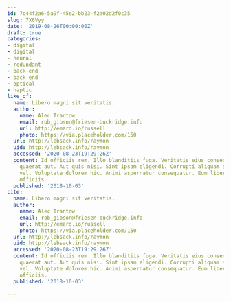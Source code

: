 ```yaml
---
id: 7c44f2a6-5a9f-45e2-bb23-f2a02d2f0c35
slug: 7X6Vyy
date: '2019-08-26T00:00:00Z'
draft: true
categories:
- digital
- digital
- neural
- redundant
- back-end
- back-end
- optical
- haptic
like_of:
  name: Libero magni sit veritatis.
  author:
    name: Alec Trantow
    email: rob_gibson@friesen-buckridge.info
    url: http://emard.io/russell
    photo: https://via.placeholder.com/150
  url: http://lebsack.info/raymon
  uid: http://lebsack.info/raymon
  accessed: '2020-08-23T19:29:26Z'
  content: Id officiis rem. Illo blanditiis fuga. Veritatis eius consequuntur. Cum
    quaerat aut. Aut quis nisi. Sint ipsam eligendi. Corrupti aliquam sunt. Vel dolorem
    vel. Voluptate dolorem hic. Animi aspernatur consequatur. Eum libero quis. Accusamus
    officiis.
  published: '2018-10-03'
cite:
  name: Libero magni sit veritatis.
  author:
    name: Alec Trantow
    email: rob_gibson@friesen-buckridge.info
    url: http://emard.io/russell
    photo: https://via.placeholder.com/150
  url: http://lebsack.info/raymon
  uid: http://lebsack.info/raymon
  accessed: '2020-08-23T19:29:26Z'
  content: Id officiis rem. Illo blanditiis fuga. Veritatis eius consequuntur. Cum
    quaerat aut. Aut quis nisi. Sint ipsam eligendi. Corrupti aliquam sunt. Vel dolorem
    vel. Voluptate dolorem hic. Animi aspernatur consequatur. Eum libero quis. Accusamus
    officiis.
  published: '2018-10-03'

---
```



